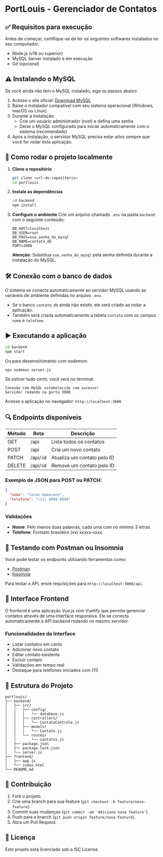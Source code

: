 # PortLouis - Gerenciador de Contatos

## ✅ Requisitos para execução

Antes de começar, certifique-se de ter os seguintes softwares instalados no seu computador:

- Node.js (v18 ou superior)
- MySQL Server instalado e em execução
- Git (opcional)

## ⚠️ Instalando o MySQL

Se você ainda não tem o MySQL instalado, siga os passos abaixo:

1. Acesse o site oficial: [Download MySQL](https://dev.mysql.com/downloads/mysql/)
2. Baixe o instalador compatível com seu sistema operacional (Windows, macOS ou Linux)
3. Durante a instalação:
   - Crie um usuário administrador (root) e defina uma senha
   - Deixe o MySQL configurado para iniciar automaticamente com o sistema (recomendado)
4. Após a instalação, o servidor MySQL precisa estar ativo sempre que você for rodar esta aplicação.

## 📁 Como rodar o projeto localmente

1. **Clone o repositório**
   ```bash
   git clone <url-do-repositorio>
   cd portlouis
   ```

2. **Instale as dependências**
   ```bash
   cd backend
   npm install
   ```

3. **Configure o ambiente**
   Crie um arquivo chamado `.env` na pasta `backend` com o seguinte conteúdo:
   ```
   DB_HOST=localhost
   DB_USER=root
   DB_PASS=sua_senha_do_mysql
   DB_NAME=contato_db
   PORT=3000
   ```
   **Atenção:** Substitua `sua_senha_do_mysql` pela senha definida durante a instalação do MySQL.

## 🛠 Conexão com o banco de dados

O sistema se conecta automaticamente ao servidor MySQL usando as variáveis de ambiente definidas no arquivo `.env`.

- Se o banco `contato_db` ainda não existir, ele será criado ao rodar a aplicação.
- Também será criada automaticamente a tabela `Contato` com os campos `nome` e `telefone`.

## ▶️ Executando a aplicação

```bash
cd backend
npm start
```

Ou para desenvolvimento com nodemon:
```bash
npx nodemon server.js
```

Se estiver tudo certo, você verá no terminal:
```
Conexão com MySQL estabelecida com sucesso!
Servidor rodando na porta 3000
```

Acesse a aplicação no navegador: `http://localhost:3000`

## 🔍 Endpoints disponíveis

| Método  | Rota          | Descrição                    |
|---------|---------------|------------------------------|
| GET     | /api          | Lista todos os contatos     |
| POST    | /api          | Cria um novo contato        |
| PATCH   | /api/:id      | Atualiza um contato pelo ID |
| DELETE  | /api/:id      | Remove um contato pelo ID   |

### Exemplo de JSON para POST ou PATCH:
```json
{
  "nome": "lucas damaceno",
  "telefone": "(11) 9999-9999"
}
```

### Validações
- **Nome**: Pelo menos duas palavras, cada uma com no mínimo 3 letras.
- **Telefone**: Formato brasileiro (xx) xxxxx-xxxx.

## 🧪 Testando com Postman ou Insomnia

Você pode testar os endpoints utilizando ferramentas como:

- [Postman](https://www.postman.com/)
- [Insomnia](https://insomnia.rest/)

Para testar a API, envie requisições para `http://localhost:3000/api`.

## 📱 Interface Frontend

O frontend é uma aplicação Vue.js com Vuetify que permite gerenciar contatos através de uma interface responsiva. Ele se conecta automaticamente à API backend rodando no mesmo servidor.

### Funcionalidades da Interface
- Listar contatos em cards
- Adicionar novo contato
- Editar contato existente
- Excluir contato
- Validações em tempo real
- Destaque para telefones iniciados com (11)

## 📂 Estrutura do Projeto

```
portlouis/
├── backend/
│   ├── src/
│   │   ├── config/
│   │   │   └── database.js
│   │   ├── controllers/
│   │   │   └── ContatoControle.js
│   │   ├── models/
│   │   │   └── Contato.js
│   │   └── routes/
│   │       └── contatos.js
│   ├── package.json
│   ├── package-lock.json
│   └── server.js
├── frontend/
│   ├── app.js
│   └── index.html
└── README.md
```

## 🤝 Contribuição

1. Fork o projeto.
2. Crie uma branch para sua feature (`git checkout -b feature/nova-feature`).
3. Commit suas mudanças (`git commit -am 'Adiciona nova feature'`).
4. Push para a branch (`git push origin feature/nova-feature`).
5. Abra um Pull Request.

## 📄 Licença

Este projeto está licenciado sob a ISC License.
